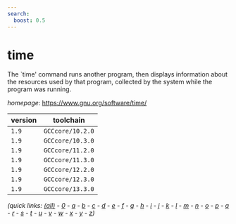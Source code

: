 ```yaml
---
search:
  boost: 0.5
---
```

# time

The `time' command runs another program, then displays information about the resources used by that  program, collected by the system while the program was running.

*homepage*: <https://www.gnu.org/software/time/>

version | toolchain
--------|----------
``1.9`` | ``GCCcore/10.2.0``
``1.9`` | ``GCCcore/10.3.0``
``1.9`` | ``GCCcore/11.2.0``
``1.9`` | ``GCCcore/11.3.0``
``1.9`` | ``GCCcore/12.2.0``
``1.9`` | ``GCCcore/12.3.0``
``1.9`` | ``GCCcore/13.3.0``


*(quick links: [(all)](../index.md) - [0](../0/index.md) - [a](../a/index.md) - [b](../b/index.md) - [c](../c/index.md) - [d](../d/index.md) - [e](../e/index.md) - [f](../f/index.md) - [g](../g/index.md) - [h](../h/index.md) - [i](../i/index.md) - [j](../j/index.md) - [k](../k/index.md) - [l](../l/index.md) - [m](../m/index.md) - [n](../n/index.md) - [o](../o/index.md) - [p](../p/index.md) - [q](../q/index.md) - [r](../r/index.md) - [s](../s/index.md) - [t](../t/index.md) - [u](../u/index.md) - [v](../v/index.md) - [w](../w/index.md) - [x](../x/index.md) - [y](../y/index.md) - [z](../z/index.md))*


